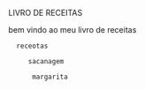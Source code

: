 LIVRO DE RECEITAS

   bem vindo ao meu livro de receitas

      receotas

         sacanagem

          margarita

          
